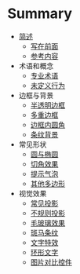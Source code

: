 # Summary

* [简述](README.md)
  * [写在前面](section1/summary.md)
  * [参考内容](section1/refer.md)
* 术语和概念
  * [专业术语](section2/perfessional-name.md)
  * [未定义行为](section2/undefined-behavior.md)
* 边框与背景
  * [半透明边框](section3/translucent-borders.md)
  * [多重边框](section3/multiple-borders.md)
  * [边框内圆角](section3/inner-rounding.md)
  * [条纹背景](section3/stripes-background.md)
* 常见形状
  * [圆与椭圆](section4/ellipse.md)
  * [切角效果](section4/bevel-corners.md)
  * [提示气泡](section4/poptip.md)
  * [其他多边形](section4/polygon.md)
* 视觉效果
  * [常见投影](section5/single-projection.md)
  * [不规则投影](section5/irregular-projection.md)
  * [毛玻璃效果](section5/frosted-glass.md)
  * [斑马条纹](section5/zebra-stripes.md)
  * [文字特效](section5/text-effects.md)
  * [环形文字](section5/circular-text.md)
  * [图片对比控件](section5/image-slider.md)